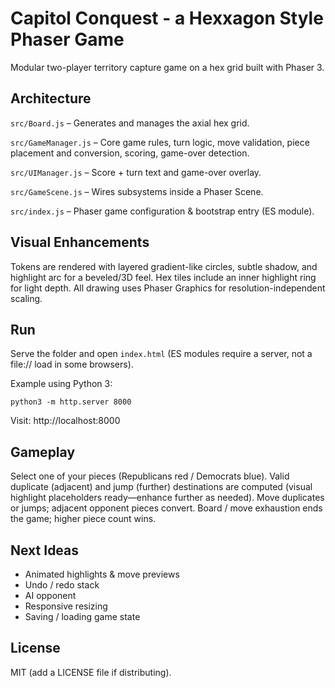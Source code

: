 # Capitol Conquest - a Hexxagon Style Phaser Game

Modular two-player territory capture game on a hex grid built with Phaser 3.

## Architecture

`src/Board.js` – Generates and manages the axial hex grid.

`src/GameManager.js` – Core game rules, turn logic, move validation, piece placement and conversion, scoring, game-over detection.

`src/UIManager.js` – Score + turn text and game-over overlay.

`src/GameScene.js` – Wires subsystems inside a Phaser Scene.

`src/index.js` – Phaser game configuration & bootstrap entry (ES module).

## Visual Enhancements
Tokens are rendered with layered gradient-like circles, subtle shadow, and highlight arc for a beveled/3D feel. Hex tiles include an inner highlight ring for light depth. All drawing uses Phaser Graphics for resolution-independent scaling.

## Run
Serve the folder and open `index.html` (ES modules require a server, not a file:// load in some browsers).

Example using Python 3:

```
python3 -m http.server 8000
```

Visit: http://localhost:8000

## Gameplay
Select one of your pieces (Republicans red / Democrats blue). Valid duplicate (adjacent) and jump (further) destinations are computed (visual highlight placeholders ready—enhance further as needed). Move duplicates or jumps; adjacent opponent pieces convert. Board / move exhaustion ends the game; higher piece count wins.

## Next Ideas
- Animated highlights & move previews
- Undo / redo stack
- AI opponent
- Responsive resizing
- Saving / loading game state

## License
MIT (add a LICENSE file if distributing).
